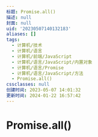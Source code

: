 ```yaml
---
标题: Promise.all()
描述: null
封面: null
uid: '20230507140132183'
aliases: []
tags:
  - 计算机/技术
  - 计算机/语言
  - 计算机/前端/JavaScript
  - 计算机/语言/JavaScript/内置对象
  - 计算机/语言/Promise
  - 计算机/语言/JavaScript/方法
  - Promise.all()
cssclasses: null
创建时间: 2023-05-07 14:01:32
更新时间: 2024-01-22 16:57:42
---
```


# Promise.all()

